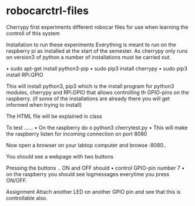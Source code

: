 # robocarctrl-files

Cherrypy first experiments
different robocar files for use when learning the controll of this system

Installation to run these experiments
Everything is meant to run on the raspberry pi as installed at the start of the semester.
As cherrypy only runs on version3 of python a number of installations must be carried out.

•	sudo apt-get install python3-pip
•	sudo pip3 install cherrypy
•	sudo pip3 install RPi.GPIO

This will install python3, pip3 which is the install program for python3 modules, cherrypy  and RPi.GPIO that allows controlling th GPIO-pins on the raspberry.  (if some of the installations are already there you will get informed when trying to install)

The HTML file will be explained in class

To test ……
•	On the raspberry do 
o	python3 cherrytest.py
•	This will make the raspberry listen for incoming connection on port 8080

Now open a browser on your labtop computer and browse   <ipnumber>:8080..  
  
You should see a webpage with two buttons

Pressing the buttons ..  ON  and   OFF  should 
•	control GPIO-pin number 7
•	on the raspberry you should see logmessages everytime you press ON/OFF.

Assignment
Attach another  LED on another GPIO pin and see that this is controllable also.


